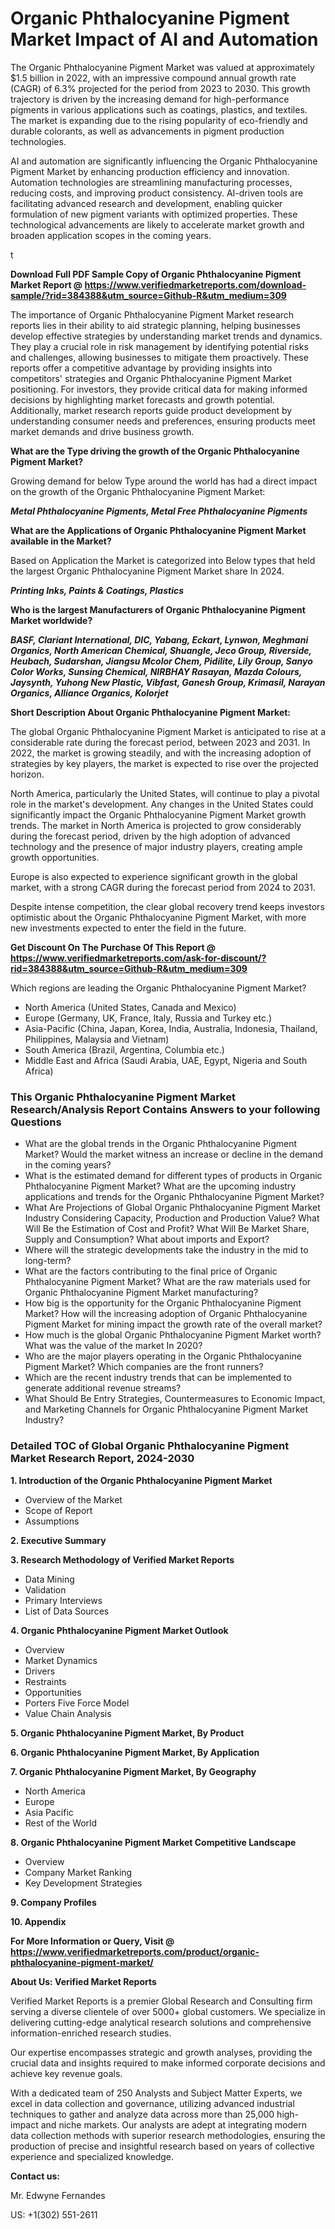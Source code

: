 <meta name="title" content="Global Organic Phthalocyanine Pigment Market Impact of AI and Automation"><meta name="description" content="The Organic Phthalocyanine Pigment Market was valued at approximately $1.5 billion in 2022, with an impressive compound annual growth rate (CAGR) of 6.3% projected for"><meta name="title" content="Organic Phthalocyanine Pigment Market Size, Share, Scope, Trends, Growth, Opportunities, Analysis, Forecast"><h1>Organic Phthalocyanine Pigment Market Impact of AI and Automation</h1><p>The Organic Phthalocyanine Pigment Market was valued at approximately $1.5 billion in 2022, with an impressive compound annual growth rate (CAGR) of 6.3% projected for the period from 2023 to 2030. This growth trajectory is driven by the increasing demand for high-performance pigments in various applications such as coatings, plastics, and textiles. The market is expanding due to the rising popularity of eco-friendly and durable colorants, as well as advancements in pigment production technologies.</p><p>AI and automation are significantly influencing the Organic Phthalocyanine Pigment Market by enhancing production efficiency and innovation. Automation technologies are streamlining manufacturing processes, reducing costs, and improving product consistency. AI-driven tools are facilitating advanced research and development, enabling quicker formulation of new pigment variants with optimized properties. These technological advancements are likely to accelerate market growth and broaden application scopes in the coming years.</p>t</p><p id="" class=""><strong>Download Full PDF Sample Copy of Organic Phthalocyanine Pigment Market Report @ <a href="https://www.verifiedmarketreports.com/download-sample/?rid=384388&utm_source=Github-R&utm_medium=309" target="_blank">https://www.verifiedmarketreports.com/download-sample/?rid=384388&utm_source=Github-R&utm_medium=309</a></strong></p><p>The importance of&nbsp;Organic Phthalocyanine Pigment Market research reports lies in their ability to aid strategic planning, helping businesses develop effective strategies by understanding market trends and dynamics. They play a crucial role in risk management by identifying potential risks and challenges, allowing businesses to mitigate them proactively. These reports offer a competitive advantage by providing insights into competitors' strategies and Organic Phthalocyanine Pigment Market positioning. For investors, they provide critical data for making informed decisions by highlighting market forecasts and growth potential. Additionally, market research reports guide product development by understanding consumer needs and preferences, ensuring products meet market demands and drive business growth.</p><p><strong>What are the&nbsp;Type driving the growth of the Organic Phthalocyanine Pigment Market?</strong></p><p id="" class="">Growing demand for below Type around the world has had a direct impact on the growth of the Organic Phthalocyanine Pigment Market:</p><em><strong>Metal Phthalocyanine Pigments, Metal Free Phthalocyanine Pigments</strong></em></p><strong>What are the&nbsp;Applications&nbsp;of Organic Phthalocyanine Pigment Market available in the Market?</strong></p><p id="" class="">Based on Application the Market is categorized into Below types that held the largest Organic Phthalocyanine Pigment Market share In 2024.</p><em><strong>Printing Inks, Paints & Coatings, Plastics</strong></em></p><strong>Who is the largest Manufacturers of Organic Phthalocyanine Pigment Market worldwide?</strong></p><p><em><strong>BASF, Clariant International, DIC, Yabang, Eckart, Lynwon, Meghmani Organics, North American Chemical, Shuangle, Jeco Group, Riverside, Heubach, Sudarshan, Jiangsu Mcolor Chem, Pidilite, Lily Group, Sanyo Color Works, Sunsing Chemical, NIRBHAY Rasayan, Mazda Colours, Jaysynth, Yuhong New Plastic, Vibfast, Ganesh Group, Krimasil, Narayan Organics, Alliance Organics, Kolorjet</strong></em></p><p id="" class=""><strong>Short Description About Organic Phthalocyanine Pigment Market:</strong></p><p>The global Organic Phthalocyanine Pigment Market is anticipated to rise at a considerable rate during the forecast period, between 2023 and 2031. In 2022, the market is growing steadily, and with the increasing adoption of strategies by key players, the market is expected to rise over the projected horizon.</p><p>North America, particularly the United States, will continue to play a pivotal role in the market's development. Any changes in the United States could significantly impact the Organic Phthalocyanine Pigment Market growth trends. The market in North America is projected to grow considerably during the forecast period, driven by the high adoption of advanced technology and the presence of major industry players, creating ample growth opportunities.</p><p>Europe is also expected to experience significant growth in the global market, with a strong CAGR during the forecast period from 2024 to 2031.</p><p>Despite intense competition, the clear global recovery trend keeps investors optimistic about the Organic Phthalocyanine Pigment Market, with more new investments expected to enter the field in the future.</p><p id="" class=""><strong>Get Discount On The Purchase Of This Report @ <a href="https://www.verifiedmarketreports.com/ask-for-discount/?rid=384388&utm_source=Github-R&utm_medium=309" target="_blank">https://www.verifiedmarketreports.com/ask-for-discount/?rid=384388&utm_source=Github-R&utm_medium=309</a></strong></p>Which regions are leading the Organic Phthalocyanine Pigment Market?</p><ul><li>North America (United States, Canada and Mexico)</li><li>Europe (Germany, UK, France, Italy, Russia and Turkey etc.)</li><li>Asia-Pacific (China, Japan, Korea, India, Australia, Indonesia, Thailand, Philippines, Malaysia and Vietnam)</li><li>South America (Brazil, Argentina, Columbia etc.)</li><li>Middle East and Africa (Saudi Arabia, UAE, Egypt, Nigeria and South Africa)</li></ul><h3 id="" class="">This Organic Phthalocyanine Pigment Market Research/Analysis Report Contains Answers to your following Questions</h3><ul><li>What are the global trends in the Organic Phthalocyanine Pigment Market? Would the market witness an increase or decline in the demand in the coming years?</li><li>What is the estimated demand for different types of products in Organic Phthalocyanine Pigment Market? What are the upcoming industry applications and trends for the Organic Phthalocyanine Pigment Market?</li><li>What Are Projections of Global Organic Phthalocyanine Pigment Market Industry Considering Capacity, Production and Production Value? What Will Be the Estimation of Cost and Profit? What Will Be Market Share, Supply and Consumption? What about imports and Export?</li><li>Where will the strategic developments take the industry in the mid to long-term?</li><li>What are the factors contributing to the final price of Organic Phthalocyanine Pigment Market? What are the raw materials used for Organic Phthalocyanine Pigment Market manufacturing?</li><li>How big is the opportunity for the Organic Phthalocyanine Pigment Market? How will the increasing adoption of Organic Phthalocyanine Pigment Market for mining impact the growth rate of the overall market?</li><li>How much is the global Organic Phthalocyanine Pigment Market worth? What was the value of the market In 2020?</li><li>Who are the major players operating in the Organic Phthalocyanine Pigment Market? Which companies are the front runners?</li><li>Which are the recent industry trends that can be implemented to generate additional revenue streams?</li><li>What Should Be Entry Strategies, Countermeasures to Economic Impact, and Marketing Channels for Organic Phthalocyanine Pigment Market Industry?</li></ul><h3 id="" class="">Detailed TOC of Global Organic Phthalocyanine Pigment Market Research Report, 2024-2030</h3><p id="" class=""><strong>1. Introduction of the Organic Phthalocyanine Pigment Market</strong></p><ul><li>Overview of the Market</li><li>Scope of Report</li><li>Assumptions</li></ul><p id="" class=""><strong>2. Executive Summary</strong></p><p id="" class=""><strong>3. Research Methodology of Verified Market Reports</strong></p><ul><li>Data Mining</li><li>Validation</li><li>Primary Interviews</li><li>List of Data Sources</li></ul><p id="" class=""><strong>4. Organic Phthalocyanine Pigment Market Outlook</strong></p><ul><li>Overview</li><li>Market Dynamics</li><li>Drivers</li><li>Restraints</li><li>Opportunities</li><li>Porters Five Force Model</li><li>Value Chain Analysis</li></ul><p id="" class=""><strong>5. Organic Phthalocyanine Pigment Market, By Product</strong></p><p id="" class=""><strong>6. Organic Phthalocyanine Pigment Market, By Application</strong></p><p id="" class=""><strong>7. Organic Phthalocyanine Pigment Market, By Geography</strong></p><ul><li>North America</li><li>Europe</li><li>Asia Pacific</li><li>Rest of the World</li></ul><p id="" class=""><strong>8. Organic Phthalocyanine Pigment Market Competitive Landscape</strong></p><ul><li>Overview</li><li>Company Market Ranking</li><li>Key Development Strategies</li></ul><p id="" class=""><strong>9. Company Profiles</strong></p><p id="" class=""><strong>10. Appendix</strong></p><p id="" class=""><strong>For More Information or Query, Visit @ <a href="https://www.verifiedmarketreports.com/product/organic-phthalocyanine-pigment-market/" target="_blank">https://www.verifiedmarketreports.com/product/organic-phthalocyanine-pigment-market/</a></strong></p><p id="" class=""><strong>About Us: Verified Market Reports</strong></p><p id="" class="">Verified Market Reports is a premier Global Research and Consulting firm serving a diverse clientele of over 5000+ global customers. We specialize in delivering cutting-edge analytical research solutions and comprehensive information-enriched research studies.</p><p id="" class="">Our expertise encompasses strategic and growth analyses, providing the crucial data and insights required to make informed corporate decisions and achieve key revenue goals.</p><p id="" class="">With a dedicated team of 250 Analysts and Subject Matter Experts, we excel in data collection and governance, utilizing advanced industrial techniques to gather and analyze data across more than 25,000 high-impact and niche markets. Our analysts are adept at integrating modern data collection methods with superior research methodologies, ensuring the production of precise and insightful research based on years of collective experience and specialized knowledge.</p><p id="" class=""><strong>Contact us:</strong></p><p id="" class="">Mr. Edwyne Fernandes</p><p id="" class="">US: +1(302) 551-2611</p>